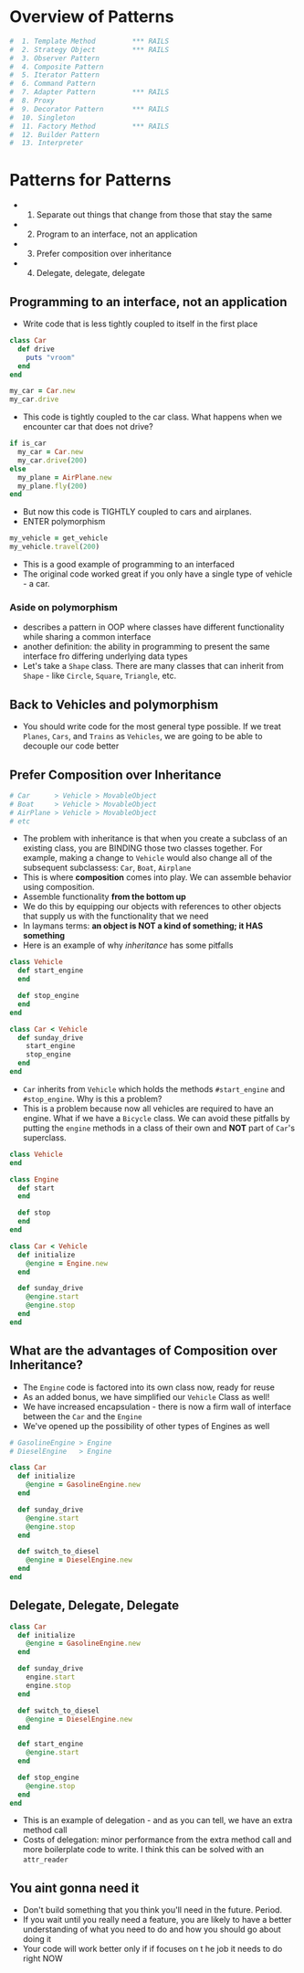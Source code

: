 # Overview of Patterns

```ruby
#  1. Template Method         *** RAILS
#  2. Strategy Object         *** RAILS
#  3. Observer Pattern
#  4. Composite Pattern
#  5. Iterator Pattern
#  6. Command Pattern
#  7. Adapter Pattern         *** RAILS
#  8. Proxy
#  9. Decorator Pattern       *** RAILS
#  10. Singleton
#  11. Factory Method         *** RAILS
#  12. Builder Pattern
#  13. Interpreter
```


#  Patterns for Patterns
*  1. Separate out things that change from those that stay the same
*  2. Program to an interface, not an application
*  3. Prefer composition over inheritance
*  4. Delegate, delegate, delegate


## Programming to an interface, not an application
* Write code that is less tightly coupled to itself in the first place

```ruby
class Car
  def drive
    puts "vroom"
  end
end

my_car = Car.new
my_car.drive
```

* This code is tightly coupled to the car class. What happens when we encounter car that does not drive?

```ruby
if is_car
  my_car = Car.new
  my_car.drive(200)
else
  my_plane = AirPlane.new
  my_plane.fly(200)
end
```

* But now this code is TIGHTLY coupled to cars and airplanes.
* ENTER polymorphism

```ruby
my_vehicle = get_vehicle
my_vehicle.travel(200)
```

* This is a good example of programming to an interfaced
* The original code worked great if you only have a single type of vehicle - a car.

### Aside on polymorphism
* describes a pattern in OOP where classes have different functionality while sharing a common interface
* another definition: the ability in programming to present the same interface fro differing underlying data types
* Let's take a `Shape` class. There are many classes that can inherit from `Shape` - like `Circle`, `Square`, `Triangle`, etc.

## Back to Vehicles and polymorphism
* You should write code for the most general type possible. If we treat `Planes`, `Cars`, and `Trains` as `Vehicles`, we are going to be able to decouple our code better

## Prefer Composition over Inheritance
```ruby
# Car      > Vehicle > MovableObject
# Boat     > Vehicle > MovableObject
# AirPlane > Vehicle > MovableObject
# etc
```

* The problem with inheritance is that when you create a subclass of an existing class, you are BINDING those two classes together. For example, making a change to `Vehicle` would also change all of the subsequent subclassess: `Car`, `Boat`, `Airplane`
* This is where __composition__ comes into play. We can assemble behavior using composition.
* Assemble functionality __from the bottom up__
* We do this by equipping our objects with references to other objects that supply us with the functionality that we need
* In laymans terms: __an object is NOT a kind of something; it HAS something__
* Here is an example of why *inheritance* has some pitfalls

```ruby
class Vehicle
  def start_engine
  end

  def stop_engine
  end
end

class Car < Vehicle
  def sunday_drive
    start_engine
    stop_engine
  end
end
```

* `Car` inherits from `Vehicle` which holds the methods `#start_engine` and `#stop_engine`. Why is this a problem?
* This is a problem because now all vehicles are required to have an engine. What if we have a `Bicycle` class. We can avoid these pitfalls by putting the `engine` methods in a class of their own and __NOT__ part of `Car`'s superclass.

```ruby
class Vehicle
end

class Engine
  def start
  end

  def stop
  end
end

class Car < Vehicle
  def initialize
    @engine = Engine.new
  end

  def sunday_drive
    @engine.start
    @engine.stop
  end
end
```

## What are the advantages of Composition over Inheritance?
* The `Engine` code is factored into its own class now, ready for reuse
* As an added bonus, we have simplified our `Vehicle` Class as well!
* We have increased encapsulation - there is now a firm wall of interface between the `Car` and the `Engine`
* We've opened up the possibility of other types of Engines as well

```ruby
# GasolineEngine > Engine
# DieselEngine   > Engine

class Car
  def initialize
    @engine = GasolineEngine.new
  end

  def sunday_drive
    @engine.start
    @engine.stop
  end

  def switch_to_diesel
    @engine = DieselEngine.new
  end
end
```

## Delegate, Delegate, Delegate

```ruby
class Car
  def initialize
    @engine = GasolineEngine.new
  end

  def sunday_drive
    engine.start
    engine.stop
  end

  def switch_to_diesel
    @engine = DieselEngine.new
  end

  def start_engine
    @engine.start
  end

  def stop_engine
    @engine.stop
  end
end
```

* This is an example of delegation - and as you can tell, we have an extra method call
* Costs of delegation: minor performance from the extra method call and more boilerplate code to write. I think this can be solved with an `attr_reader`

## You aint gonna need it
* Don't build something that you think you'll need in the future. Period.
* If you wait until you really need a feature, you are likely to have a better understanding of what you need to do and how you should go about doing it
* Your code will work better only if if focuses on t he job it needs to do right NOW
